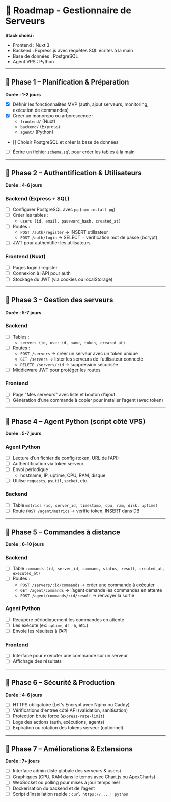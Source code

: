 # 🚀 Roadmap - Gestionnaire de Serveurs

**Stack choisi :**
- Frontend : Nuxt 3
- Backend : Express.js avec requêtes SQL écrites à la main
- Base de données : PostgreSQL
- Agent VPS : Python

---

## 🔹 Phase 1 – Planification & Préparation
**Durée : 1-2 jours**
- [X] Définir les fonctionnalités MVP (auth, ajout serveurs, monitoring, exécution de commandes)
- [X] Créer un monorepo ou arborescence :
  - `frontend/` (Nuxt)
  - `backend/` (Express)
  - `agent/` (Python)
- [] Choisir PostgreSQL et créer la base de données
- [ ] Écrire un fichier `schema.sql` pour créer les tables à la main

---

## 🔹 Phase 2 – Authentification & Utilisateurs
**Durée : 4-6 jours**

### Backend (Express + SQL)
- [ ] Configurer PostgreSQL avec `pg` (`npm install pg`)
- [ ] Créer les tables :
  - `users (id, email, password_hash, created_at)`
- [ ] Routes :
  - `POST /auth/register` → INSERT utilisateur
  - `POST /auth/login` → SELECT + vérification mot de passe (bcrypt)
- [ ] JWT pour authentifier les utilisateurs

### Frontend (Nuxt)
- [ ] Pages login / register
- [ ] Connexion à l’API pour auth
- [ ] Stockage du JWT (via cookies ou localStorage)

---

## 🔹 Phase 3 – Gestion des serveurs
**Durée : 5-7 jours**

### Backend
- [ ] Tables :
  - `servers (id, user_id, name, token, created_at)`
- [ ] Routes :
  - `POST /servers` → créer un serveur avec un token unique
  - `GET /servers` → lister les serveurs de l'utilisateur connecté
  - `DELETE /servers/:id` → suppression sécurisée
- [ ] Middleware JWT pour protéger les routes

### Frontend
- [ ] Page "Mes serveurs" avec liste et bouton d’ajout
- [ ] Génération d’une commande à copier pour installer l’agent (avec token)

---

## 🔹 Phase 4 – Agent Python (script côté VPS)
**Durée : 5-7 jours**

### Agent Python
- [ ] Lecture d’un fichier de config (token, URL de l’API)
- [ ] Authentification via token serveur
- [ ] Envoi périodique :
  - hostname, IP, uptime, CPU, RAM, disque
- [ ] Utilise `requests`, `psutil`, `socket`, etc.

### Backend
- [ ] Table `metrics (id, server_id, timestamp, cpu, ram, disk, uptime)`
- [ ] Route `POST /agent/metrics` → vérifie token, INSERT dans DB

---

## 🔹 Phase 5 – Commandes à distance
**Durée : 6-10 jours**

### Backend
- [ ] Table `commands (id, server_id, command, status, result, created_at, executed_at)`
- [ ] Routes :
  - `POST /servers/:id/commands` → créer une commande à exécuter
  - `GET /agent/commands` → l’agent demande les commandes en attente
  - `POST /agent/commands/:id/result` → renvoyer la sortie

### Agent Python
- [ ] Récupère périodiquement les commandes en attente
- [ ] Les exécute (ex: `uptime`, `df -h`, etc.)
- [ ] Envoie les résultats à l’API

### Frontend
- [ ] Interface pour exécuter une commande sur un serveur
- [ ] Affichage des résultats

---

## 🔹 Phase 6 – Sécurité & Production
**Durée : 4-6 jours**
- [ ] HTTPS obligatoire (Let's Encrypt avec Nginx ou Caddy)
- [ ] Vérifications d'entrée côté API (validation, sanitisation)
- [ ] Protection brute force (`express-rate-limit`)
- [ ] Logs des actions (auth, exécutions, agents)
- [ ] Expiration ou rotation des tokens serveur (optionnel)

---

## 🔹 Phase 7 – Améliorations & Extensions
**Durée : 7+ jours**
- [ ] Interface admin (liste globale des serveurs & users)
- [ ] Graphiques (CPU, RAM dans le temps avec Chart.js ou ApexCharts)
- [ ] WebSocket ou polling pour mises à jour temps réel
- [ ] Dockerisation du backend et de l’agent
- [ ] Script d’installation rapide : `curl https://... | python`